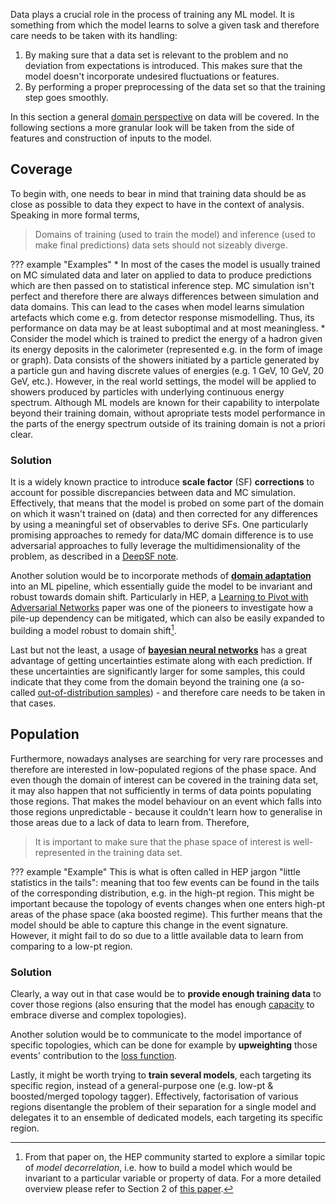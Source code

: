 Data plays a crucial role in the process of training any ML model. It is something from which the model learns to solve a given task and therefore care needs to be taken with its handling:

1. By making sure that a data set is relevant to the problem and no deviation from expectations is introduced. This makes sure that the model doesn't incorporate undesired fluctuations or features.
1. By performing a proper preprocessing of the data set so that the training step goes smoothly.

In this section a general [domain perspective](https://en.wikipedia.org/wiki/Domain_adaptation) on data will be covered. In the following sections a more granular look will be taken from the side of features and construction of inputs to the model.

## Coverage  
To begin with, one needs to bear in mind that training data should be as close as possible to data they expect to have in the context of analysis. Speaking in more formal terms,
> Domains of training (used to train the model) and inference (used to make final predictions) data sets should not sizeably diverge.

??? example "Examples"
    * In most of the cases the model is usually trained on MC simulated data and later on applied to data to produce predictions which are then passed on to statistical inference step. MC simulation isn't perfect and therefore there are always differences between simulation and data domains. This can lead to the cases when model learns simulation artefacts which come e.g. from detector response mismodelling. Thus, its performance on data may be at least suboptimal and at most meaningless.
    * Consider the model which is trained to predict the energy of a hadron given its energy deposits in the calorimeter (represented e.g. in the form of image or graph). Data consists of the showers initiated by a particle generated by a particle gun and having discrete values of energies (e.g. 1 GeV, 10 GeV, 20 GeV, etc.). However, in the real world settings, the model will be applied to showers produced by particles with underlying continuous energy spectrum. Although ML models are known for their capability to interpolate beyond their training domain, without apropriate tests model performance in the parts of the energy spectrum outside of its training domain is not a priori clear.  

### Solution    

It is a widely known practice to introduce **scale factor** (SF) **corrections** to account for possible discrepancies between data and MC simulation. Effectively, that means that the model is probed on some part of the domain on which it wasn't trained on (data) and then corrected for any differences by using a meaningful set of observables to derive SFs. One particularly promising approaches to remedy for data/MC domain difference is to use adversarial approaches to fully leverage the multidimensionality of the problem, as described in a [DeepSF note](https://cds.cern.ch/record/2666647).

Another solution would be to incorporate methods of [**domain adaptation**](https://github.com/zhaoxin94/awesome-domain-adaptation) into an ML pipeline, which essentially guide the model to be invariant and robust towards domain shift. Particularly in HEP, a [Learning to Pivot with Adversarial Networks](https://arxiv.org/pdf/1611.01046.pdf) paper was one of the pioneers to investigate how a pile-up dependency can be mitigated, which can also be easily expanded to building a model robust to domain shift[^1].  

Last but not the least, a usage of [**bayesian neural networks**]() has a great advantage of getting uncertainties estimate along with each prediction. If these uncertainties are significantly larger for some samples, this could indicate that they come from the domain beyond the training one (a so-called [out-of-distribution samples](https://ai.googleblog.com/2019/12/improving-out-of-distribution-detection.html)) - and therefore care needs to be taken in that cases.

## Population
Furthermore, nowadays analyses are searching for very rare processes and therefore are interested in low-populated regions of the phase space. And even though the domain of interest can be covered in the training data set, it may also happen that not sufficiently in terms of data points populating those regions. That makes the model behaviour on an event which falls into those regions unpredictable - because it couldn't learn how to generalise in those areas due to a lack of data to learn from. Therefore,
> It is important to make sure that the phase space of interest is well-represented in the training data set.

??? example "Example"
    This is what is often called in HEP jargon "little statistics in the tails": meaning that too few events can be found in the tails of the corresponding distribution, e.g. in the high-pt region. This might be important because the topology of events changes when one enters high-pt areas of the phase space (aka boosted regime). This further means that the model should be able to capture this change in the event signature. However, it might fail to do so due to a little available data to learn from comparing to a low-pt region.   

### Solution    

Clearly, a way out in that case would be to **provide enough training data** to cover those regions (also ensuring that the model has enough [capacity](model.md) to embrace diverse and complex topologies). 

Another solution would be to communicate to the model importance of specific topologies, which can be done for example by **upweighting** those events' contribution to the [loss function](metrics.md). 

Lastly, it might be worth trying to **train several models**, each targeting its specific region, instead of a general-purpose one (e.g. low-pt & boosted/merged topology tagger). Effectively, factorisation of various regions disentangle the problem of their separation for a single model and delegates it to an ensemble of dedicated models, each targeting its specific region.

[^1]: From that paper on, the HEP community started to explore a similar topic of _model decorrelation_, i.e. how to build a model which would be invariant to a particular variable or property of data. For a more detailed overview please refer to Section 2 of [this paper](https://arxiv.org/abs/2010.09745).  
